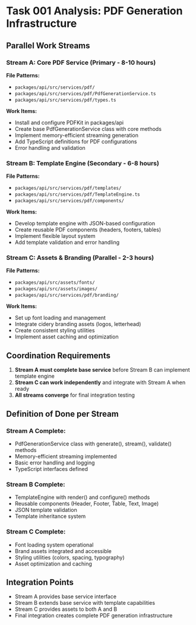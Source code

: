 # Task 001 Analysis: PDF Generation Infrastructure

## Parallel Work Streams

### Stream A: Core PDF Service (Primary - 8-10 hours)
**File Patterns:**
- `packages/api/src/services/pdf/`
- `packages/api/src/services/pdf/PdfGenerationService.ts`
- `packages/api/src/services/pdf/types.ts`

**Work Items:**
- Install and configure PDFKit in packages/api
- Create base PdfGenerationService class with core methods
- Implement memory-efficient streaming generation
- Add TypeScript definitions for PDF configurations
- Error handling and validation

### Stream B: Template Engine (Secondary - 6-8 hours)
**File Patterns:**
- `packages/api/src/services/pdf/templates/`
- `packages/api/src/services/pdf/TemplateEngine.ts`
- `packages/api/src/services/pdf/components/`

**Work Items:**
- Develop template engine with JSON-based configuration
- Create reusable PDF components (headers, footers, tables)
- Implement flexible layout system
- Add template validation and error handling

### Stream C: Assets & Branding (Parallel - 2-3 hours)
**File Patterns:**
- `packages/api/src/assets/fonts/`
- `packages/api/src/assets/images/`
- `packages/api/src/services/pdf/branding/`

**Work Items:**
- Set up font loading and management
- Integrate cidery branding assets (logos, letterhead)
- Create consistent styling utilities
- Implement asset caching and optimization

## Coordination Requirements

1. **Stream A must complete base service** before Stream B can implement template engine
2. **Stream C can work independently** and integrate with Stream A when ready
3. **All streams converge** for final integration testing

## Definition of Done per Stream

### Stream A Complete:
- PdfGenerationService class with generate(), stream(), validate() methods
- Memory-efficient streaming implemented
- Basic error handling and logging
- TypeScript interfaces defined

### Stream B Complete:
- TemplateEngine with render() and configure() methods
- Reusable components (Header, Footer, Table, Text, Image)
- JSON template validation
- Template inheritance system

### Stream C Complete:
- Font loading system operational
- Brand assets integrated and accessible
- Styling utilities (colors, spacing, typography)
- Asset optimization and caching

## Integration Points

- Stream A provides base service interface
- Stream B extends base service with template capabilities
- Stream C provides assets to both A and B
- Final integration creates complete PDF generation infrastructure